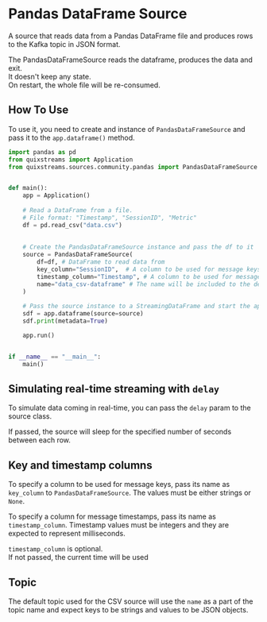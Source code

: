 # Pandas DataFrame Source

A source that reads data from a Pandas DataFrame file and produces rows to the Kafka topic in JSON format.

The PandasDataFrameSource reads the dataframe, produces the data and exit.  
It doesn't keep any state.  
On restart, the whole file will be re-consumed.

## How To Use

To use it, you need to create and instance of `PandasDataFrameSource` and pass it to the `app.dataframe()` method.

```python
import pandas as pd
from quixstreams import Application
from quixstreams.sources.community.pandas import PandasDataFrameSource


def main():
    app = Application()
    
    # Read a DataFrame from a file.
    # File format: "Timestamp", "SessionID", "Metric"
    df = pd.read_csv("data.csv")
    
    
    # Create the PandasDataFrameSource instance and pass the df to it
    source = PandasDataFrameSource(
        df=df, # DataFrame to read data from 
        key_column="SessionID",  # A column to be used for message keys
        timestamp_column="Timestamp", # A column to be used for message timestamps
        name="data_csv-dataframe" # The name will be included to the default topic name.
    )
        
    # Pass the source instance to a StreamingDataFrame and start the application
    sdf = app.dataframe(source=source)
    sdf.print(metadata=True)

    app.run()


if __name__ == "__main__":
    main()
```

## Simulating real-time streaming with `delay`
To simulate data coming in real-time, you can pass the `delay` param to the source class.

If passed, the source will sleep for the specified number of seconds between each row.


## Key and timestamp columns
To specify a column to be used for message keys, pass its name as `key_column` to `PandasDataFrameSource`.
The values must be either strings or `None`. 

To specify a column for message timestamps, pass its name as `timestamp_column`.
Timestamp values must be integers and they are expected to represent milliseconds.

`timestamp_column` is optional.  
If not passed, the current time will be used


## Topic

The default topic used for the CSV source will use the `name` as a part of the topic name and expect keys to be strings and values to be JSON objects.  
